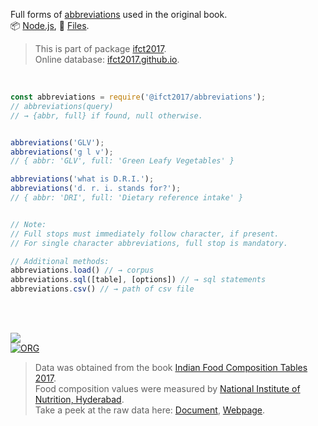 Full forms of [abbreviations] used in the original book.<br>
📦 [Node.js](https://www.npmjs.com/package/@ifct2017/abbreviations),
📜 [Files](https://unpkg.com/@ifct2017/abbreviations/).

> This is part of package [ifct2017].<br>
> Online database: [ifct2017.github.io].

<br>

```javascript
const abbreviations = require('@ifct2017/abbreviations');
// abbreviations(query)
// → {abbr, full} if found, null otherwise.


abbreviations('GLV');
abbreviations('g l v');
// { abbr: 'GLV', full: 'Green Leafy Vegetables' }

abbreviations('what is D.R.I.');
abbreviations('d. r. i. stands for?');
// { abbr: 'DRI', full: 'Dietary reference intake' }


// Note:
// Full stops must immediately follow character, if present.
// For single character abbreviations, full stop is mandatory.
```

```javascript
// Additional methods:
abbreviations.load() // → corpus
abbreviations.sql([table], [options]) // → sql statements
abbreviations.csv() // → path of csv file
```

<br>
<br>

[![](https://i.imgur.com/D5UYmbD.jpg)](http://ifct2017.com/)<br>
[![ORG](https://img.shields.io/badge/org-ifct2017-green?logo=Org)](https://ifct2017.github.io)

> Data was obtained from the book [Indian Food Composition Tables 2017].<br>
> Food composition values were measured by [National Institute of Nutrition, Hyderabad].<br>
> Take a peek at the raw data here: [Document], [Webpage].

[ifct2017]: https://www.npmjs.com/package/ifct2017
[Indian Food Composition Tables 2017]: http://ifct2017.com/
[abbreviations]: https://github.com/ifct2017/abbreviations/blob/master/index.csv
[ifct2017.github.io]: https://ifct2017.github.io
[National Institute of Nutrition, Hyderabad]: https://www.nin.res.in/
[Document]: https://docs.google.com/spreadsheets/d/1ZTzOOj827HhsUWhdISh1lOJsOh-dvh3ORbAPs9XHI1Q/edit?usp=sharing
[Webpage]: https://docs.google.com/spreadsheets/d/e/2PACX-1vSPLlUvSc4OuO8cHl7kBntXJvolVWxklwZrbyNX0YfOaMMQpAi6iwf47If6wE1UyCTiBHUcx-UwLdb9/pubhtml
